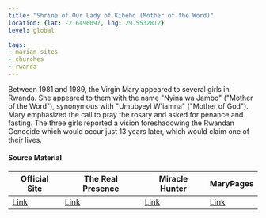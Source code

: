 ```yaml
---
title: "Shrine of Our Lady of Kibeho (Mother of the Word)"
location: {lat: -2.6496097, lng: 29.5532812}
level: global

tags:
- marian-sites
- churches
- rwanda
---
```


Between 1981 and 1989, the Virgin Mary appeared to several girls in Rwanda.  She appeared to them with the name "Nyina wa Jambo" ("Mother of the Word"), synonymous with "Umubyeyl W'iamna" ("Mother of God").  Mary emphasized the call to pray the rosary and asked for penance and fasting.  The three girls reported a vision foreshadowing the Rwandan Genocide which would occur just 13 years later, which would claim one of their lives.

#### Source Material

| Official Site | The Real Presence | Miracle Hunter | MaryPages |
| --- | --- | --- | --- |
| [Link](https://kibeho-sanctuary.com/) | [Link](http://www.therealpresence.org/eucharst/misc/BVM/20_KIBEHO_96x96.pdf) | [Link](https://www.miraclehunter.com/marian_apparitions/approved_apparitions/kibeho_rwanda/index.html) | [Link](https://www.marypages.com/kibeho-(rwanda)-en.html) |


